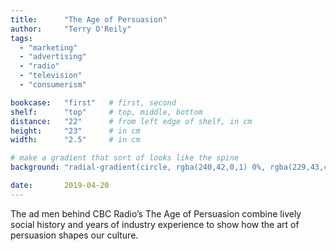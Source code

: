 ```yaml
---
title: 		"The Age of Persuasion"
author: 	"Terry O'Reily"
tags:
  - "marketing"
  - "advertising"
  - "radio"
  - "television"
  - "consumerism"

bookcase: 	"first"   # first, second
shelf: 		"top"     # top, middle, bottom
distance: 	"22"      # from left edge of shelf, in cm
height:		"23"      # in cm
width:		"2.5"     # in cm

# make a gradient that sort of looks like the spine
background: "radial-gradient(circle, rgba(240,42,0,1) 0%, rgba(229,43,4,1) 30%, rgba(213,45,9,0) 35%, rgba(198,47,14,0) 100%), linear-gradient(90deg, white 2px, transparent 2px), linear-gradient(-90deg, white 2px, transparent 2px), linear-gradient(0deg, white 2px, transparent 2px), linear-gradient(180deg, white 2px, transparent 2px), rgb(61,61,61)"

date: 		2019-04-20
---
```


The ad men behind CBC Radio’s The Age of Persuasion combine lively social history and years of industry experience to show how the art of persuasion shapes our culture.